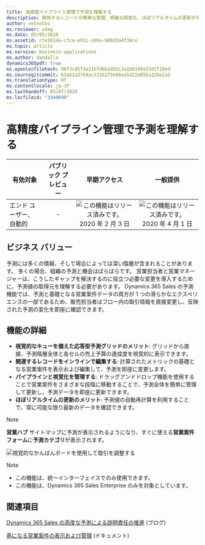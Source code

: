 ```yaml
---
title: 高精度パイプライン管理で予測を理解する
description: 関係するレコードの簡単な管理、明確な視覚化、ほぼリアルタイムの更新が可能であり、これによって予測精度が向上します。
author: relnotes
ms.reviewer: udag
ms.date: 05/05/2020
ms.assetid: cfe1014a-cfca-e911-a96a-000d3a4f36ce
ms.topic: article
ms.service: business-applications
ms.author: dandalla
dynamics365pdf: true
ms.openlocfilehash: 98f3cd573a21b7dbb2d82c2a1b8199a33d1f10ed
ms.sourcegitcommit: 63a61a3764ac12162f3e06ea5d22a05ba22be2a2
ms.translationtype: HT
ms.contentlocale: ja-JP
ms.lasthandoff: 05/07/2020
ms.locfileid: "3349690"
---
```

# <a name="understand-forecasts-with-precision-pipeline-management"></a>高精度パイプライン管理で予測を理解する


| 有効対象    |  パブリック プレビュー | 早期アクセス | 一般提供 | 
| ---------- | :----------: |:----------: |:----------: |
|エンド ユーザー、自動的|-|![この機能はリリース済みです。](/dynamics365-release-plan/media/green-checkmark.png "この機能はリリース済みです。") 2020 年 2 月 3 日| ![この機能はリリース済みです。](/dynamics365-release-plan/media/green-checkmark.png "この機能はリリース済みです。") 2020 年 4 月 1 日|


## <a name="business-value"></a>ビジネス バリュー
<!-- bv start -->
予測には多くの情報、そして場合によっては深い階層が含まれることがあります。 多くの場合、組織の予測と機会はばらばらです。 営業担当者と営業マネージャーは、こうしたギャップを解決するのに役立つ必要な変更を導入するために、予測値の取得元を理解する必要があります。 Dynamics 365 Sales の予測機能では、予測と基礎となる営業案件データの両方が 1 つの滑らかなエクスペリエンスの一部であるため、販売担当者はフロー内の取引情報を直接変更し、反映された予測の変化を即座に確認できます。
<!-- bv end -->



## <a name="feature-details"></a>機能の詳細
<!--feature detail start -->
- **視覚的なキューを備えた応答型予測グリッドのメリット**: グリッドから直接、予測階層全体と各セルの売上予算の達成度を視覚的に表示できます。
- **関連するレコードをインラインで編集する**: 計算されたメトリックの基礎となる営業案件を表示および編集して、予測を即座に変更します。
- **パイプラインと視覚化を管理する**: ドラッグアンドドロップ機能を使用することで営業案件をさまざまな段階に移動することで、予測全体を簡単に管理して更新し、予測データを即座に更新できます。
- **ほぼリアルタイムの更新のメリット**: 予測値の自動再計算を利用することで、常に可能な限り最新のデータを確認できます。

> [!NOTE]
> **営業ハブ** サイトマップに予測が表示されるようになり、すぐに使える**営業案件フォーム**に**予測カテゴリ**が表示されます。
<!--feature detail end -->

![視覚的なかんばんボードを使用して取引を調整する](media/forecasting_kanban.png "視覚的なかんばんボードを使用して取引を調整する")
<!-- Picture 1 -->

> [!NOTE]
> - この機能は、統一インターフェイスでのみ使用できます。 
> - この機能は、Dynamics 365 Sales Enterprise のみを対象としています。







## <a name="see-also"></a>関連項目

<!--blog start-->
[Dynamics 365 Sales の高度な予測による説明責任の推進](https://aka.ms/forecasting.blog) (ブログ)
<!--blog end-->

<!--docs start-->
[基になる営業案件の表示および管理](https://docs.microsoft.com/dynamics365/sales-enterprise/view-and-manage-underlying-opportunities) (ドキュメント)
<!--docs end-->
